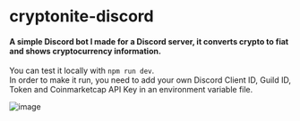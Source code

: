 # cryptonite-discord
#### A simple Discord bot I made for a Discord server, it converts crypto to fiat and shows cryptocurrency information.

You can test it locally with `npm run dev`. <br/>
In order to make it run, you need to add your own Discord Client ID, Guild ID, Token and Coinmarketcap API Key in an environment variable file.


![image](https://i.imgur.com/rHhBD8V.png)
